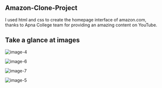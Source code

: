 ## Amazon-Clone-Project
I used html and css to create the homepage interface of amazon.com, thanks to Apna College team for providing an amazing content on YouTube.

## Take a glance at images
![image-4](https://github.com/Mayank-101/Amazon-Clone-Project/assets/115935366/0ab28848-ad53-4e92-b732-41b14c051c59)

![image-6](https://github.com/Mayank-101/Amazon-Clone-Project/assets/115935366/313a974c-7c09-4488-baf7-5ceca808294f)

![image-7](https://github.com/Mayank-101/Amazon-Clone-Project/assets/115935366/fa8c1419-feb3-4cd5-89cf-12a6ca77c143)

![image-5](https://github.com/Mayank-101/Amazon-Clone-Project/assets/115935366/368c8c31-63fb-47b6-a441-b04c516a19f0)
